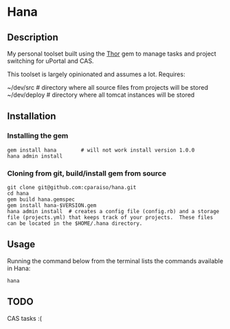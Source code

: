 # Hana

## Description
My personal toolset built using the [Thor](https://github.com/wycats/thor) gem to manage tasks and project switching for uPortal and CAS.

This toolset is largely opinionated and assumes a lot.  Requires:

   ~/dev/src						# directory where all source files from projects will be stored
   ~/dev/deploy 				# directory where all tomcat instances will be stored

## Installation
### Installing the gem
    gem install hana 		# will not work install version 1.0.0
    hana admin install
### Cloning from git, build/install gem from source
    git clone git@github.com:cparaiso/hana.git
    cd hana
    gem build hana.gemspec
    gem install hana-$VERSION.gem
    hana admin install 	# creates a config file (config.rb) and a storage file (projects.yml) that keeps track of your projects.  These files can be located in the $HOME/.hana directory.

## Usage
Running the command below from the terminal lists the commands available in Hana:

    hana

## TODO
CAS tasks :(
